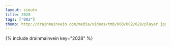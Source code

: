 ```yaml
--- 
layout: sieutv
title: 2028
tags: ["002"]
thumb: http://drainmainvein.com/media/videos/tmb/000/002/028/player.jpg
---
```

{% include drainmainvein key="2028" %} 

